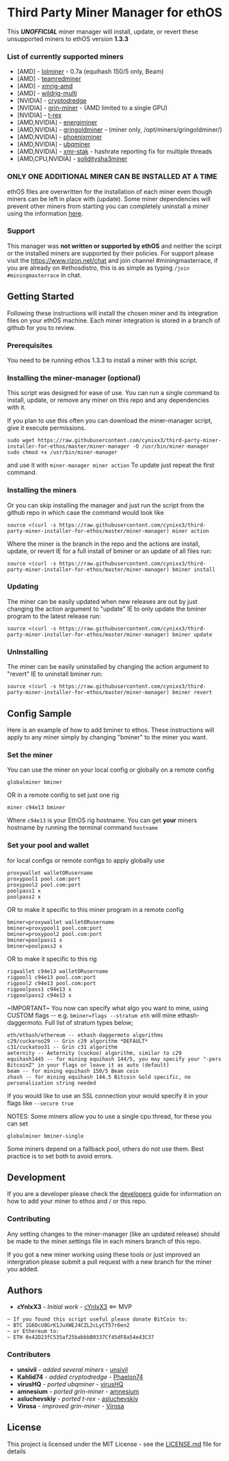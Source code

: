 # Third Party Miner Manager for ethOS
This **_UNOFFICIAL_** miner manager will install, update, or revert these unsupported miners to ethOS version **1.3.3**

### List of currently supported miners
- [AMD] - [lolminer](https://bitcointalk.org/index.php?topic=4724735.0) - 0.7a (equihash 150/5 only, Beam)
- [AMD] - [teamredminer](https://bitcointalk.org/index.php?topic=5027811.0)
- [AMD] - [xmrig-amd](https://github.com/xmrig/xmrig-amd) 
- [AMD] - [wildrig-multi](https://bitcointalk.org/index.php?topic=5023676.0)
- [NVIDIA] - [cryptodredge](https://bitcointalk.org/index.php?topic=4807821.0)
- [NVIDIA] - [grin-miner](https://github.com/mimblewimble/grin-miner) - (AMD limited to a single GPU)
- [NVIDIA] - [t-rex](https://bitcointalk.org/index.php?topic=4432704.0)
- [AMD,NVIDIA] - [energiminer](https://bitcointalk.org/index.php?topic=4912743.0)
- [AMD,NVIDIA] - [gringoldminer](https://github.com/mozkomor/GrinGoldMiner) - (miner only, /opt/miners/gringoldminer/)
- [AMD,NVIDIA] - [phoenixminer](https://bitcointalk.org/index.php?topic=2647654.0)
- [AMD,NVIDIA] - [ubqminer](https://bitcointalk.org/index.php?topic=1763606.0)
- [AMD,NVIDIA] - [xmr-stak](https://github.com/fireice-uk/xmr-stak) - hashrate reporting fix for multiple threads
- [AMD,CPU,NVIDIA] - [soliditysha3miner](https://github.com/lwYeo/SoliditySHA3Miner)

### ONLY ONE ADDITIONAL MINER CAN BE INSTALLED AT A TIME
ethOS files are overwritten for the installation of each miner even though miners can be left in place with (update).
Some miner dependencies will prevent other miners from starting you can completely uninstall a miner using the information [here](README.md#uninstalling).

### Support
This manager was **not written or supported by ethOS** and neither the scirpt or the installed miners are supported by their policies. For support please visit the https://www.rizon.net/chat and join channel #miningmasterrace, if you are already on #ethosdistro, this is as simple as typing `/join #miningmasterrace` in chat.

## Getting Started
Following these instructions will install the chosen miner and its integration files on your ethOS machine. Each miner integration is stored in a branch of github for you to review.

### Prerequisites
You need to be running ethos 1.3.3 to install a miner with this script.

### Installing the miner-manager (optional)
This script was designed for ease of use. You can run a single command to install, update, or remove any miner on this repo and any dependencies with it.

If you plan to use this often you can download the miner-manager script, give it execute permissions. 
```
sudo wget https://raw.githubusercontent.com/cynixx3/third-party-miner-installer-for-ethos/master/miner-manager -O /usr/bin/miner-manager
sudo chmod +x /usr/bin/miner-manager
```
and use it with `miner-manager miner action` To update just repeat the first command.

### Installing the miners
Or you can skip installing the manager and just run the script from the github repo in which case the command would look like
```
source <(curl -s https://raw.githubusercontent.com/cynixx3/third-party-miner-installer-for-ethos/master/miner-manager) miner action
```
Where the miner is the branch in the repo and the actions are install, update, or revert
IE for a full install of bminer or an update of all files run:
```
source <(curl -s https://raw.githubusercontent.com/cynixx3/third-party-miner-installer-for-ethos/master/miner-manager) bminer install
```

### Updating
The miner can be easily updated when new releases are out by just changing the action argument to "update"
IE to only update the bminer program to the latest release run:
```
source <(curl -s https://raw.githubusercontent.com/cynixx3/third-party-miner-installer-for-ethos/master/miner-manager) bminer update
```

### UnInstalling
The miner can be easily uninstalled by changing the action argument to "revert"
IE to uninstall bminer run:
```
source <(curl -s https://raw.githubusercontent.com/cynixx3/third-party-miner-installer-for-ethos/master/miner-manager) bminer revert
```

## Config Sample
Here is an example of how to add bminer to ethos. These instructions will apply to any miner simply by changing "bminer" to the miner you want.

### Set the miner
You can use the miner on your local config or globally on a remote config
```
globalminer bminer
```
OR in a remote config to set just one rig
```
miner c94e13 bminer
```
Where `c94e13` is your EthOS rig hostname. You can get **your** miners hostname by running the terminal command `hostname`

### Set your pool and wallet
for local configs or remote configs to apply globally use
```
proxywallet walletORusername
proxypool1 pool.com:port
proxypool2 pool.com:port
poolpass1 x
poolpass2 x
```
OR to make it specific to this miner program in a remote config
```
bminer=proxywallet walletORusername
bminer=proxypool1 pool.com:port
bminer=proxypool2 pool.com:port
bminer=poolpass1 x
bminer=poolpass2 x
```
OR to make it specific to this rig
```
rigwallet c94e13 walletORusername
rigpool1 c94e13 pool.com:port
rigpool2 c94e13 pool.com:port
rigpoolpass1 c94e13 x
rigpoolpass2 c94e13 x
```
~IMPORTANT~
You now can specify what algo you want to mine, using CUSTOM flags -- e.g. `bminer=flags --stratum eth` will mine ethash-daggermoto.
Full list of stratum types below;

```
eth/ethash/ethereum -- ethash-daggermoto algorithms
c29/cuckaroo29 -- Grin c29 algorithm *DEFAULT*
c31/cuckatoo31 -- Grin c31 algorithm
aeternity -- Aeternity (cuckoo) algorithm, similar to c29
equihash1445 -- for mining equihash 144/5, you may specify your "-pers BitcoinZ" in your flags or leave it as auto (default)
beam -- for mining equihash 150/5 Beam coin
zhash -- for mining equihash 144.5 Bitcoin Gold specific, no personalization string needed
```

If you would like to use an SSL connection your would specify it in your flags like `--secure true`

NOTES:
Some miners allow you to use a single cpu thread, for these you can set
```
globalminer bminer-single
```
Some miners depend on a fallback pool, others do not use them. Best practice is to set both to avoid errors.

## Development
If you are a developer please check the [developers](https://github.com/cynixx3/third-party-miner-installer-for-ethos/blob/master/DEVELOPERS.md) guide for information on how to add your miner to ethos and / or this repo.

### Contributing
Any setting changes to the miner-manager (like an updated release) should be made to the miner.settings file in each miners branch of this repo.

If you got a new miner working using these tools or just improved an intergration please submit a pull request with a new branch for the miner you added.

## Authors
* **cYnIxX3** - *Initial work* - [cYnIxX3](https://github.com/cynixx3) <== MVP
~~~
~ If you found this script useful please donate BitCoin to:
~ BTC 1G6DcU8GrK1JuXWEJ4CZL2cLyCT57r6en2
~ or Ethereum to:
~ ETH 0x42D23fC535af25babbbB0337Cf45dF8a54e43C37
~~~

### Contributers
* **unsivil** - *added several miners* - [unsivil](https://github.com/unsivilaudio)
* **Kahlid74** - *added cryptodredge* - [Phaelon74](https://github.com/phaelon74)
* **virusHQ** - *ported ubqminer* - [virusHQ](https://github.com/VirusHQ/ethos-ubqminer)
* **amnesium** - *ported grin-miner* - [amnesium](https://github.com/amnesium/grin-miner-ethos)
* **asluchevskiy** - *ported t-rex* - [asluchevskiy](https://github.com/asluchevskiy/ethos-t-rex)
* **Virosa** - *improved grin-miner* - [Virosa](https://github.com/Virosa)

## License
This project is licensed under the MIT License - see the [LICENSE.md](LICENSE.md) file for details
